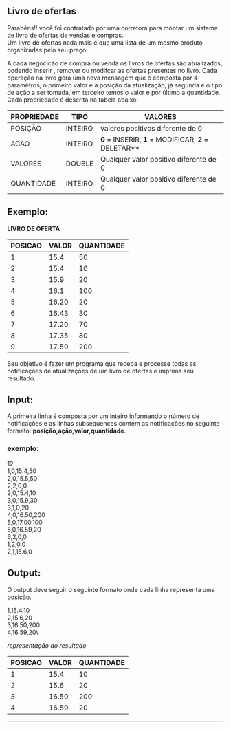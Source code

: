 ## Livro de ofertas

Parabéns!! você foi contratado por uma corretora para montar um sistema de livro de ofertas de vendas e compras.  
Um livro de ofertas nada mais é que uma lista de um mesmo produto organizadas pelo seu preço.

A cada negocicão de compra ou venda os livros de ofertas são atualizados, podendo inserir , remover ou modifcar as ofertas presentes no livro.
Cada operação na livro gera uma nova mensagem que é composta por 4 paramêtros, o primeiro valor é a posição da atualização, já segunda é o tipo de ação a ser tomada, em terceiro temos o valor e por último a quantidade. Cada propriedade é descrita na tabela abaixo:

| PROPRIEDADE | TIPO    | VALORES                                                 |
| ----------- | ------- | ------------------------------------------------------- |
| POSIÇÃO     | INTEIRO | valores positivos diferente de 0                        |
| ACÃO        | INTEIRO | **0** = INSERIR, **1** = MODIFICAR, **2** = DELETAR\*\* |
| VALORES     | DOUBLE  | Qualquer valor positivo diferente de 0                  |
| QUANTIDADE  | INTEIRO | Qualquer valor positivo diferente de 0                  |

## Exemplo:

**LIVRO DE OFERTA**

| POSICAO | VALOR | QUANTIDADE |
| ------- | ----- | ---------- |
| 1       | 15.4  | 50         |
| 2       | 15.4  | 10         |
| 3       | 15.9  | 20         |
| 4       | 16.1  | 100        |
| 5       | 16.20 | 20         |
| 6       | 16.43 | 30         |
| 7       | 17.20 | 70         |
| 8       | 17.35 | 80         |
| 9       | 17.50 | 200        |

Seu objetivo é fazer um programa que receba e processe todas as notificações de atualizações de um livro de ofertas e imprima seu resultado.

## Input:

A primeira linha é composta por um inteiro informando o número de notificações e as linhas subsequences contem as notificações no seguinte formato: **posição,ação,valor,quantidade**.

### exemplo:

12\
1,0,15.4,50\
2,0,15.5,50\
2,2,0,0\
2,0,15.4,10\
3,0,15.9,30\
3,1,0,20\
4,0,16.50,200\
5,0,17.00,100\
5,0,16.59,20\
6,2,0,0\
1,2,0,0\
2,1,15.6,0

## Output:

O output deve seguir o seguinte formato onde cada linha representa uma posição.

1,15.4,10\
2,15.6,20\
3,16.50,200\
4,16.59,20\

_representação do resultado_

| POSICAO | VALOR | QUANTIDADE |
| ------- | ----- | ---------- |
| 1       | 15.4  | 10         |
| 2       | 15.6  | 20         |
| 3       | 16.50 | 200        |
| 4       | 16.59 | 20         |

---
